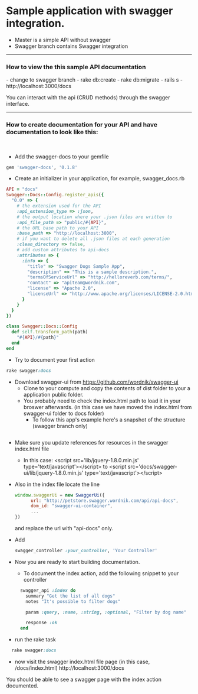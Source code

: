 <h1>Sample application with swagger integration.</h1>

- Master is a simple API without swagger
- Swagger branch contains Swagger integration

---

<h3>How to view the this sample API documentation</h3>
- change to swagger branch
- rake db:create
- rake db:migrate
- rails s
- http://localhost:3000/docs

You can interact with the api (CRUD methods) through the swagger interface.

---

<h3>How to create documentation for your API and have documentation to look like this:</h3>
<img src="https://dl.dropboxusercontent.com/u/2001692/imagesshelf/SwaggerSample/swagger_index.png" alt="">

<img src="https://dl.dropboxusercontent.com/u/2001692/imagesshelf/SwaggerSample/swagger_post.png" alt="">

- Add the swagger-docs to your gemfile
```ruby
gem 'swagger-docs', '0.1.8'
```

- Create an initializer in your application, for example, swagger_docs.rb
```ruby
API = "docs"
Swagger::Docs::Config.register_apis({
  "0.0" => {
    # the extension used for the API
    :api_extension_type => :json,
    # the output location where your .json files are written to
    :api_file_path => "public/#{API}",
    # the URL base path to your API
    :base_path => "http://localhost:3000",
    # if you want to delete all .json files at each generation
    :clean_directory => false,
    # add custom attributes to api-docs
    :attributes => {
      :info => {
        "title" => "Swagger Dogs Sample App",
        "description" => "This is a sample description.",
        "termsOfServiceUrl" => "http://helloreverb.com/terms/",
        "contact" => "apiteam@wordnik.com",
        "license" => "Apache 2.0",
        "licenseUrl" => "http://www.apache.org/licenses/LICENSE-2.0.html"
      }
    }
  }
})

class Swagger::Docs::Config
  def self.transform_path(path)
    "#{API}/#{path}"
  end
end
```
- Try to document your first action
```ruby
rake swagger:docs
```

- Download swagger-ui from https://github.com/wordnik/swagger-ui
  - Clone to your compute and copy the contents of dist folder to your a application public folder.
  - You probably need to check the index.html path to load it in your broswer afterwards. (in this case we have moved the index.html from swagger-ui folder to docs folder)
    - To follow this app's example here's a snapshot of the structure (swagger branch only)

<img src="https://dl.dropboxusercontent.com/u/2001692/imagesshelf/SwaggerSample/swagger_docs_structure.png" alt="">

  - Make sure you update references for resources in the swagger index.html file
    - In this case:
      &lt;script src='lib/jquery-1.8.0.min.js' type='text/javascript'&gt;&lt;/script&gt;
      to
      &lt;script src='docs/swagger-ui/lib/jquery-1.8.0.min.js' type='text/javascript'&gt;&lt;/script&gt;
  - Also in the index file locate the line

    ```javascript
    window.swaggerUi = new SwaggerUi({
          url: "http://petstore.swagger.wordnik.com/api/api-docs",
          dom_id: "swagger-ui-container",
          ...
    })
    ```
    and replace the url with "api-docs" only.

- Add

  ```ruby
  swagger_controller :your_controller, 'Your Controller'
  ```

- Now you are ready to start building documentation.
  - To document the index action, add the following snippet to your controller

  ```ruby
    swagger_api :index do
      summary "Get the list of all dogs"
      notes "It's possible to filter dogs"

      param :query, :name, :string, :optional, "Filter by dog name"

      response :ok
    end
  ```
- run the rake task

```ruby
  rake swagger:docs
```

- now visit the swagger index.html file page (in this case, /docs/index.html)
http://localhost:3000/docs

You should be able to see a swagger page with the index action documented.
